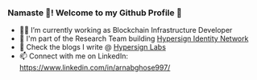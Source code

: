 ### Namaste 🙏️! Welcome to my Github Profile 👋

- 👨‍💼️ I’m currently working as Blockchain Infrastructure Developer
- 🔭 I'm part of the Research Team building [Hypersign Identity Network](https://github.com/hypersign-protocol/hid-node)
- 📖️ Check the blogs I write @ [Hypersign Labs](https://labs.hypersign.id/authors/arnab/)
- 📫 Connect with me on LinkedIn: https://www.linkedin.com/in/arnabghose997/

